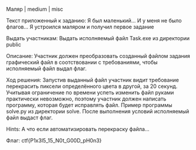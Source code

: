Маляр | medium | misс

Текст приложенный к заданию:
Я был маленький... И у меня не было флагов... Я устроился маляром и получил первое задание

Выдать участникам:
Выдать исполняемый файл Task.exe из директории public

Описание:
Участник должен преобразовать созданный файлом задания графический файл в соотствовании с требованиями, чтобы исполняемый файл выдал флаг.

Ход решения:
Запустив выданный файл участник видит требование перекрасить пиксели определённого цвета в другой, за 20 секунд. Учитывая ограничение по времени успеть изменить файл руками практически невозможно, поэтому участник должен написать программу, которая будет исправлять файл. Пример программы solve.py из директории solve. После выполнения условий исполняемый файл выдаст флаг.

Hints:
А что если автоматизировать перекраску файла...

Флаг:
ctf{P1x3l5_15_N0t_G00D_pH0n3}
